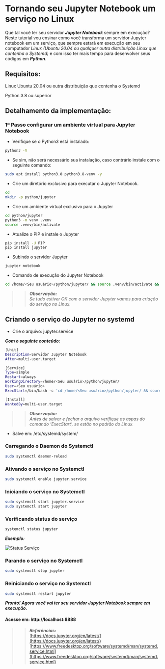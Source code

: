 # Tornando seu Jupyter Notebook um serviço no Linux

Que tal você ter seu servidor ***Jupyter Notebook*** sempre em execução? Neste tutorial vou ensinar como você transforma um servidor Jupyter notebook em um serviço, que sempre estará em execução em seu computador *Linux* *(Ubuntu 20.04 ou qualquer outra distribuição Linux que contenha o Systemd)* e com isso ter mais tempo para desenvolver seus códigos em ***Python***. 

## Requisitos:

Linux Ubuntu 20.04 ou outra distribuição que contenha o Systemd

Python 3.8 ou superior

## Detalhamento da implementação:

### 1º Passo configurar um ambiente virtual para Jupyter Notebook

- Verifique se o Python3 está instalado:

```bash
python3 -V
```

- Se sim, não será necessário sua instalação, caso contrário instale com o seguinte comando:

```bash
sudo apt install python3.8 python3.8-venv -y
```

- Crie um diretório exclusivo para executar o Jupyter Notebook.

```bash
cd
mkdir -p python/jupyter
```

- Crie um ambiente virtual exclusivo para o Jupyter

```bash
cd python/jupyter
python3 -m venv .venv
source .venv/bin/activate
```

- Atualize o PIP e instale o Jupyter

```bash
pip install -U PIP
pip install jupyter
```

- Subindo o servidor Jupyter

```bash
jupyter notebook
```

- Comando de execução do Jupyter Notebook

```bash
cd /home/<Seu usuário>/python/jupyter/ && source .venv/bin/activate && jupyter notebook > logs-servidor-jupyter.log 2>&1
```

>>***Observação:***<br>*Se tudo estiver OK com o servidor Jupyter vamos para criação do serviço no Linux.*

## Criando o serviço do Jupyter no systemd

- Crie o arquivo: jupyter.service

***Com o seguinte conteúdo:***

```bash
[Unit]
Description=Servidor Jupyter Notebook
After=multi-user.target

[Service]
Type=simple
Restart=always
WorkingDirectory=/home/<Seu usuário>/python/jupyter/
User=<Seu usuário>
ExecStart=/bin/bash -c 'cd /home/<Seu usuário>/python/jupyter/ && source .venv/bin/activate && jupyter notebook > logs-servidor-jupyter.log 2>&1'

[Install]
WantedBy=multi-user.target
```

>>***Observação:***<br>*Antes de salvar e fechar o arquivo verifique as aspas do comando ‘ExecStart’, se estão no padrão do Linux.*

- Salve em: /etc/systemd/system/

### Carregando o Daemon do Systemctl

```bash
sudo systemctl daemon-reload
```

### Ativando o serviço no Systemctl

```bash
sudo systemctl enable jupyter.service
```

### Iniciando o serviço no Systemctl

```bash
sudo systemctl start jupyter.service
sudo systemctl start jupyter
```

### Verificando status do serviço

```bash
systemctl status jupyter
```

***Exemplo:***

![Status Serviço](https://drive.google.com/uc?export=view&id=14S9Qj7I3zoTh5jE_dmkJYOwY4l5nGKB_)

### Parando o serviço no Systemctl

```bash
sudo systemctl stop jupyter
```

### Reiniciando o serviço no Systemctl

```bash
sudo systemctl restart jupyter
```

***Pronto! Agora você vai ter seu servidor Jupyter Notebook sempre em execução.***

#### Acesse em: http://localhost:8888 

>> ***Referências:***<br>[https://docs.jupyter.org/en/latest/](https://docs.jupyter.org/en/latest/)<br>[https://www.freedesktop.org/software/systemd/man/systemd.service.html](https://www.freedesktop.org/software/systemd/man/systemd.service.html)<br>



